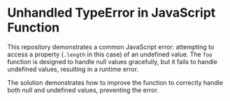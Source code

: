 # Unhandled TypeError in JavaScript Function

This repository demonstrates a common JavaScript error: attempting to access a property (`.length` in this case) of an undefined value.  The `foo` function is designed to handle null values gracefully, but it fails to handle undefined values, resulting in a runtime error.

The solution demonstrates how to improve the function to correctly handle both null and undefined values, preventing the error.